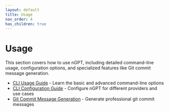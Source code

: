```yaml
---
layout: default
title: Usage
nav_order: 4
has_children: true
---
```


# Usage

This section covers how to use nGPT, including detailed command-line usage, configuration options, and specialized features like Git commit message generation.

- [CLI Usage Guide](usage/cli_usage.md) - Learn the basic and advanced command-line options
- [CLI Configuration Guide](usage/cli_config.md) - Configure nGPT for different providers and use cases
- [Git Commit Message Generation](usage/gitcommsg.md) - Generate professional git commit messages 